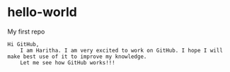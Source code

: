 # hello-world
My first repo

    Hi GitHub,
        I am Haritha. I am very excited to work on GitHub. I hope I will make best use of it to improve my knowledge.
        Let me see how GitHub works!!!
